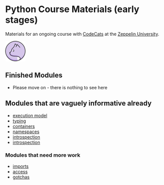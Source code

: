 
# Python Course Materials (early stages)

Materials for an ongoing course with [CodeCats](http://codecats.io/) at the [Zeppelin University](https://www.zu.de/). 

![logo](logo.png) 

## Finished Modules 

* Please move on - there is nothing to see here

## Modules that are vaguely informative already

* [execution model](execution-model/main.md)
* [typing](typing/main.md)
* [containers](containers/main.md)
* [namespaces](introspection/main.md)
* [introspection](introspection/main.md)
* [introspection](introspection/main.md)

### Modules that need more work

* [imports](imports/main.md)
* [access](access/main.md)
* [gotchas](gotchas/main.md)
